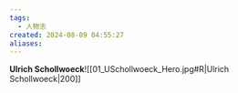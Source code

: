 ```yaml
---
tags:
  - 人物志
created: 2024-08-09 04:55:27
aliases:
---
```

**Ulrich Schollwoeck**![[01_USchollwoeck_Hero.jpg#R|Ulrich Schollwoeck|200]]
